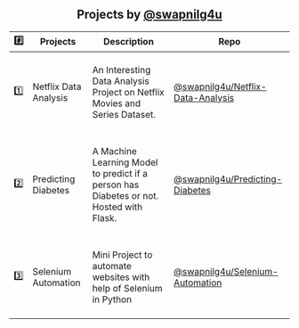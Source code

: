 <h2 align = 'center'> Projects by <a href='https://github.com/swapnilg4u'> @swapnilg4u </a></h1>

|  :hash:              |Projects                          |Description                         |Repo                         |
|-----------------|-------------------------------|-----------------------------|-----------------------------|
|:one:            |Netflix Data Analysis            |<br> An Interesting Data Analysis Project on Netflix Movies and Series Dataset. <br><br>|[@swapnilg4u/Netflix-Data-Analysis](https://github.com/swapnilg4u/Netflix-Data-Analysis)
|:two:            |Predicting Diabetes            |<br> A Machine Learning Model to predict if a person has Diabetes or not. Hosted with Flask.<br><br>| [@swapnilg4u/Predicting-Diabetes](https://github.com/swapnilg4u/Predicting-Diabetes)
|:three:          |Selenium Automation  |<br> Mini Project to automate websites with help of Selenium in Python<br><br>|[@swapnilg4u/Selenium-Automation](https://github.com/swapnilg4u/selenium-automation)
